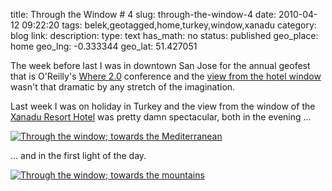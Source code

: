 title: Through the Window # 4
slug: through-the-window-4
date: 2010-04-12 09:22:20
tags: belek,geotagged,home,turkey,window,xanadu
category: blog
link: 
description: 
type: text
has_math: no
status: published
geo_place: home
geo_lng: -0.333344
geo_lat: 51.427051

The week before last I was in downtown San Jose for the annual geofest that is O'Reilly's [Where 2.0](/2010/04/03/where-2-0-hype-or-local/ "/2010/04/03/where-2-0-hype-or-local/") conference and the [view from the hotel window](/2010/03/30/through-the-window-3/ "/2010/03/30/through-the-window-3/") wasn't that dramatic by any stretch of the imagination.

Last week I was on holiday in Turkey and the view from the window of the [Xanadu Resort Hotel](https://www.xanaduhotels.com.tr/hotels.asp?hotelID=1&hotel=Xanadu-Resort-Hotel&lang=EN "https://www.xanaduhotels.com.tr/hotels.asp?hotelID=1&hotel=Xanadu-Resort-Hotel&lang=EN") was pretty damn spectacular, both in the evening ...

[![Through the window; towards the Mediterranean](https://farm5.static.flickr.com/4011/4511411506_663e1cf2fd.jpg)](https://www.flickr.com/photos/vicchi/4511411506/ "Through the window; towards the Mediterranean")

... and in the first light of the day.

[![Through the window; towards the mountains](https://farm5.static.flickr.com/4008/4510835063_eaf0d0eb20.jpg)](https://www.flickr.com/photos/vicchi/4510835063/ "Through the window; towards the mountains")




